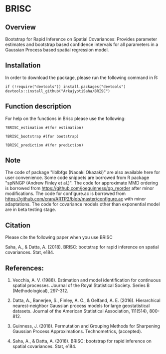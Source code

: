 BRISC
====

## Overview
Bootstrap for Rapid Inference on Spatial Covariances: Provides parameter estimates and bootstrap based confidence intervals for all parameters in a Gaussian Process based spatial regression model.


## Installation
In order to download the package, please run the following command in R:

```{r }
if (!require("devtools")) install.packages("devtools")
devtools::install_github("ArkajyotiSaha/BRISC")
```

## Function description
For help on the functions in Brisc please use the following:
```{r }
?BRISC_estimation #(for estimation)

?BRISC_bootstrap #(for bootstrap)

?BRISC_prediction #(for prediction)
```

## Note
The code of package "liblbfgs (Naoaki Okazaki)" are also available here for user convenience. Some code snippets are borrowed from R package "spNNGP (Andrew Finley et al.)". The code for approximate MMD ordering is borrowed from https://github.com/joeguinness/gp_reorder after minor modifications. The code for configure.ac is borrowed from https://github.com/cran/ARTP2/blob/master/configure.ac with minor adaptations. The code for covariance models other than exponential model are in beta testing stage.


## Citation
Please cite the following paper when you use BRISC

Saha, A., & Datta, A. (2018). BRISC: bootstrap for rapid inference on spatial covariances. Stat, e184.


## References:
1. Vecchia, A. V. (1988). Estimation and model identification for continuous spatial processes. Journal of the Royal Statistical Society. Series B (Methodological), 297-312.

2. Datta, A., Banerjee, S., Finley, A. O., & Gelfand, A. E. (2016). Hierarchical nearest-neighbor Gaussian process models for large geostatistical datasets. Journal of the American Statistical Association, 111(514), 800-812.

3. Guinness, J. (2018). Permutation and Grouping Methods for Sharpening Gaussian Process Approximations. Technometrics, (accepted).

4. Saha, A., & Datta, A. (2018). BRISC: bootstrap for rapid inference on spatial covariances. Stat, e184.

